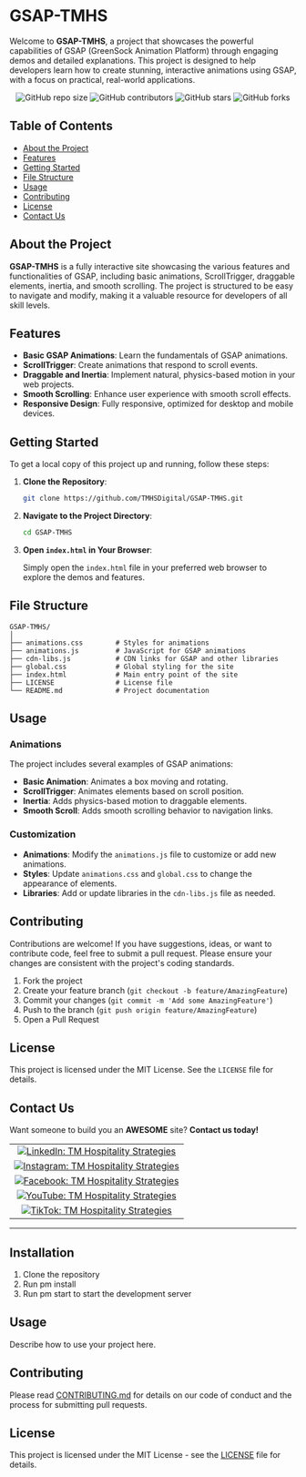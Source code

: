 # GSAP-TMHS

Welcome to **GSAP-TMHS**, a project that showcases the powerful capabilities of GSAP (GreenSock Animation Platform) through engaging demos and detailed explanations. This project is designed to help developers learn how to create stunning, interactive animations using GSAP, with a focus on practical, real-world applications.

<div align="center">

![GitHub repo size](https://img.shields.io/github/repo-size/TMHSDigital/GSAP-TMHS?color=green&style=for-the-badge)
![GitHub contributors](https://img.shields.io/github/contributors/TMHSDigital/GSAP-TMHS?color=green&style=for-the-badge)
![GitHub stars](https://img.shields.io/github/stars/TMHSDigital/GSAP-TMHS?color=green&style=for-the-badge)
![GitHub forks](https://img.shields.io/github/forks/TMHSDigital/GSAP-TMHS?color=green&style=for-the-badge)

</div>

## Table of Contents

- [About the Project](#about-the-project)
- [Features](#features)
- [Getting Started](#getting-started)
- [File Structure](#file-structure)
- [Usage](#usage)
- [Contributing](#contributing)
- [License](#license)
- [Contact Us](#contact-us)

## About the Project

**GSAP-TMHS** is a fully interactive site showcasing the various features and functionalities of GSAP, including basic animations, ScrollTrigger, draggable elements, inertia, and smooth scrolling. The project is structured to be easy to navigate and modify, making it a valuable resource for developers of all skill levels.

## Features

- **Basic GSAP Animations**: Learn the fundamentals of GSAP animations.
- **ScrollTrigger**: Create animations that respond to scroll events.
- **Draggable and Inertia**: Implement natural, physics-based motion in your web projects.
- **Smooth Scrolling**: Enhance user experience with smooth scroll effects.
- **Responsive Design**: Fully responsive, optimized for desktop and mobile devices.

## Getting Started

To get a local copy of this project up and running, follow these steps:

1. **Clone the Repository**:

   ```bash
   git clone https://github.com/TMHSDigital/GSAP-TMHS.git
   ```

2. **Navigate to the Project Directory**:

   ```bash
   cd GSAP-TMHS
   ```

3. **Open `index.html` in Your Browser**:

   Simply open the `index.html` file in your preferred web browser to explore the demos and features.

## File Structure

```
GSAP-TMHS/
│
├── animations.css        # Styles for animations
├── animations.js         # JavaScript for GSAP animations
├── cdn-libs.js           # CDN links for GSAP and other libraries
├── global.css            # Global styling for the site
├── index.html            # Main entry point of the site
├── LICENSE               # License file
└── README.md             # Project documentation
```

## Usage

### Animations

The project includes several examples of GSAP animations:

- **Basic Animation**: Animates a box moving and rotating.
- **ScrollTrigger**: Animates elements based on scroll position.
- **Inertia**: Adds physics-based motion to draggable elements.
- **Smooth Scroll**: Adds smooth scrolling behavior to navigation links.

### Customization

- **Animations**: Modify the `animations.js` file to customize or add new animations.
- **Styles**: Update `animations.css` and `global.css` to change the appearance of elements.
- **Libraries**: Add or update libraries in the `cdn-libs.js` file as needed.

## Contributing

Contributions are welcome! If you have suggestions, ideas, or want to contribute code, feel free to submit a pull request. Please ensure your changes are consistent with the project's coding standards.

1. Fork the project
2. Create your feature branch (`git checkout -b feature/AmazingFeature`)
3. Commit your changes (`git commit -m 'Add some AmazingFeature'`)
4. Push to the branch (`git push origin feature/AmazingFeature`)
5. Open a Pull Request

## License

This project is licensed under the MIT License. See the `LICENSE` file for details.

## Contact Us

Want someone to build you an **AWESOME** site? **Contact us today!**

<div align="center">

<table>
  <tr>
    <td align="center">
      <a href="https://www.linkedin.com/company/tm-hospitality-strategies/?viewAsMember=true">
        <img src="https://img.shields.io/badge/LinkedIn-TM%20Hospitality%20Strategies-blue?logo=linkedin&logoColor=white" alt="LinkedIn: TM Hospitality Strategies" />
      </a>
    </td>
  </tr>
  <tr>
    <td align="center">
      <a href="https://www.instagram.com/tmhs.ig/">
        <img src="https://img.shields.io/badge/Instagram-TM%20Hospitality%20Strategies-blue?logo=instagram&logoColor=white" alt="Instagram: TM Hospitality Strategies" />
      </a>
    </td>
  </tr>
  <tr>
    <td align="center">
      <a href="https://www.facebook.com/profile.php?viewas=100000686899395&id=100071356407115">
        <img src="https://img.shields.io/badge/Facebook-TM%20Hospitality%20Strategies-blue?logo=facebook&logoColor=white" alt="Facebook: TM Hospitality Strategies" />
      </a>
    </td>
  </tr>
  <tr>
    <td align="center">
      <a href="https://www.youtube.com/channel/UCeA22MjbnroVywVLC6z8oug">
        <img src="https://img.shields.io/badge/YouTube-TM%20Hospitality%20Strategies-blue?logo=youtube&logoColor=white" alt="YouTube: TM Hospitality Strategies" />
      </a>
    </td>
  </tr>
  <tr>
    <td align="center">
      <a href="https://www.tiktok.com/@tmhs.digital?is_from_webapp=1&sender_device=pc">
        <img src="https://img.shields.io/badge/TikTok-TM%20Hospitality%20Strategies-blue?logo=tiktok&logoColor=white" alt="TikTok: TM Hospitality Strategies" />
      </a>
    </td>
  </tr>
</table>

</div>

---

## Installation

1. Clone the repository
2. Run 
pm install
3. Run 
pm start to start the development server

## Usage

Describe how to use your project here.

## Contributing

Please read [CONTRIBUTING.md](CONTRIBUTING.md) for details on our code of conduct and the process for submitting pull requests.

## License

This project is licensed under the MIT License - see the [LICENSE](LICENSE) file for details.
